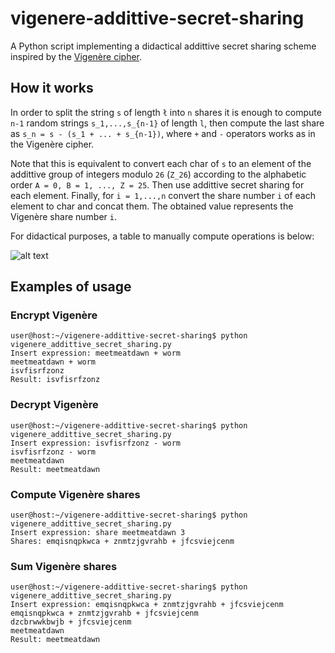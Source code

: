 # vigenere-addittive-secret-sharing

A Python script implementing a didactical addittive secret sharing scheme inspired by the [Vigenère cipher](https://en.wikipedia.org/wiki/Vigen%C3%A8re_cipher).

## How it works

In order to split the string `s` of length `ł` into `n` shares it is enough to compute `n-1` random strings `s_1,...,s_{n-1}` of length `l`, then compute the last share as `s_n = s - (s_1 + ... + s_{n-1})`, where `+` and `-` operators works as in the Vigenère cipher.

Note that this is equivalent to convert each char of `s` to an element of the addittive group of integers modulo `26` (`Z_26`) according to the alphabetic order `A = 0, B = 1, ..., Z = 25`. Then use addittive secret sharing for each element. Finally, for `i = 1,...,n` convert the share number `i` of each element to char and concat them. The obtained value represents the Vigenère share number `i`.

For didactical purposes, a table to manually compute operations is below:

![alt text](https://raw.githubusercontent.com/lorenzogentile404/vigenere-addittive-secret-sharing/main/Vigen%C3%A8re_square_shading.svg.png)

## Examples of usage

### Encrypt Vigenère
```console
user@host:~/vigenere-addittive-secret-sharing$ python vigenere_addittive_secret_sharing.py 
Insert expression: meetmeatdawn + worm
meetmeatdawn + worm
isvfisrfzonz
Result: isvfisrfzonz
```

### Decrypt Vigenère
```console
user@host:~/vigenere-addittive-secret-sharing$ python vigenere_addittive_secret_sharing.py 
Insert expression: isvfisrfzonz - worm
isvfisrfzonz - worm
meetmeatdawn
Result: meetmeatdawn
```

### Compute Vigenère shares
```console
user@host:~/vigenere-addittive-secret-sharing$ python vigenere_addittive_secret_sharing.py 
Insert expression: share meetmeatdawn 3
Shares: emqisnqpkwca + znmtzjgvrahb + jfcsviejcenm
```

### Sum Vigenère shares
```console
user@host:~/vigenere-addittive-secret-sharing$ python vigenere_addittive_secret_sharing.py 
Insert expression: emqisnqpkwca + znmtzjgvrahb + jfcsviejcenm
emqisnqpkwca + znmtzjgvrahb + jfcsviejcenm
dzcbrwwkbwjb + jfcsviejcenm
meetmeatdawn
Result: meetmeatdawn
```

```
